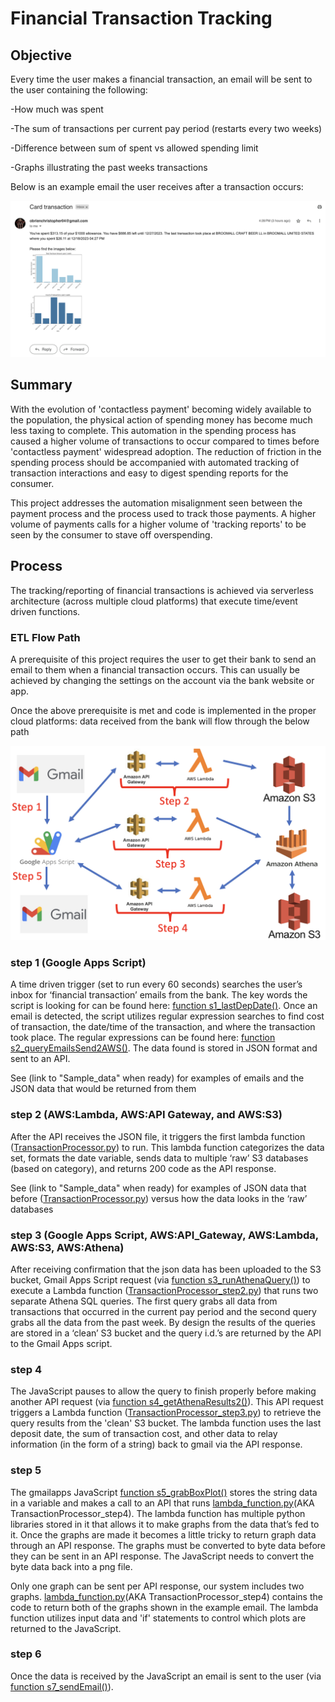 # Financial Transaction Tracking

## Objective

Every time the user makes a financial transaction, an email will be sent to the user containing the following:

-How much was spent 

-The sum of transactions per current pay period (restarts every two weeks) 

-Difference between sum of spent vs allowed spending limit

-Graphs illustrating the past weeks transactions

Below is an example email the user receives after a transaction occurs: 

![alt text](https://github.com/cobrien2442/financial_transaction_tracking/blob/main/stor_/EndEmail.png?raw=true)

## Summary

With the evolution of 'contactless payment' becoming widely available to the population, the physical action of spending money has become much less taxing to complete. This automation in the spending process has caused a higher volume of transactions to occur compared to times before 'contactless payment' widespread adoption. The reduction of friction in the spending process should be accompanied with automated tracking of transaction interactions and easy to digest spending reports for the consumer. 

This project addresses the automation misalignment seen between the payment process and the process used to track those payments. A higher volume of payments calls for a higher volume of 'tracking reports' to be seen by the consumer to stave off overspending.

## Process 

The tracking/reporting of financial transactions is achieved via serverless architecture (across multiple cloud platforms) that execute time/event driven functions. 

### ETL Flow Path

A prerequisite of this project requires the user to get their bank to send an email to them when a financial transaction occurs. This can usually be achieved by changing the settings on the account via the bank website or app.

Once the above prerequisite is met and code is implemented in the proper cloud platforms: data received from the bank will flow through the below path

![alt text](https://github.com/cobrien2442/financial_transaction_tracking/blob/main/stor_/ETL_flow.png?raw=true)


### step 1 (Google Apps Script)

A time driven trigger (set to run every 60 seconds) searches the user’s inbox for ‘financial transaction’ emails from the bank. The key words the script is looking for can be found here: [function s1_lastDepDate()](https://github.com/cobrien2442/financial_transaction_tracking/blob/main/GmailApps.js). Once an email is detected, the script utilizes regular expression searches to find cost of transaction, the date/time of the transaction, and where the transaction took place. The regular expressions can be found here: [function s2_queryEmailsSend2AWS()](https://github.com/cobrien2442/financial_transaction_tracking/blob/main/GmailApps.js?). The data found is stored in JSON format and sent to an API. 

See (link to "Sample_data" when ready) for examples of emails and the JSON data that would be returned from them


### step 2 (AWS:Lambda, AWS:API Gateway, and AWS:S3)
After the API receives the JSON file, it triggers the first lambda function ([TransactionProcessor.py](https://github.com/cobrien2442/financial_transaction_tracking/blob/main/TransactionProcessor.py)) to run. This lambda function categorizes the data set, formats the date variable, sends data to multiple ‘raw’ S3 databases (based on category), and returns 200 code as the API response. 

See (link to "Sample_data" when ready) for examples of JSON data that before ([TransactionProcessor.py](https://github.com/cobrien2442/financial_transaction_tracking/blob/main/TransactionProcessor.py)) versus how the data looks in the ‘raw’ databases

### step 3 (Google Apps Script, AWS:API_Gateway, AWS:Lambda, AWS:S3, AWS:Athena)

After receiving confirmation that the json data has been uploaded to the S3 bucket, Gmail Apps Script request (via [function s3_runAthenaQuery()](https://github.com/cobrien2442/financial_transaction_tracking/blob/main/GmailApps.js)) to execute a Lambda function ([TransactionProcessor_step2.py](https://github.com/cobrien2442/financial_transaction_tracking/blob/main/TransactionProcessor_step2.py)) that runs two separate Athena SQL queries. The first query grabs all data from transactions that occurred in the current pay period and the second query grabs all the data from the past week. By design the results of the queries are stored in a ‘clean’ S3 bucket and the query i.d.’s are returned by the API to the Gmail Apps script.


### step 4
The JavaScript pauses to allow the query to finish properly before making another API request (via [function s4_getAthenaResults2()](https://github.com/cobrien2442/financial_transaction_tracking/blob/main/GmailApps.js)). This API request triggers a Lambda function ([TransactionProcessor_step3.py](https://github.com/cobrien2442/financial_transaction_tracking/blob/main/TransactionProcessor_step3.py)) to retrieve the query results from the 'clean' S3 bucket. The lambda function uses the last deposit date, the sum of transaction cost, and other data to relay information (in the form of a string) back to gmail via the API response. 

### step 5
The gmailapps JavaScript [function s5_grabBoxPlot()](https://github.com/cobrien2442/financial_transaction_tracking/blob/main/GmailApps.js) stores the string data in a variable and makes a call to an API that runs [lambda_function.py](https://github.com/cobrien2442/financial_transaction_tracking/blob/main/TransactionProcessor_step4/lambda_function.py)(AKA TransactionProcessor_step4). The lambda function has multiple python libraries stored in it that allows it to make graphs from the data that’s fed to it. Once the graphs are made it becomes a little tricky to return graph data through an API response. The graphs must be converted to byte data before they can be sent in an API response. The JavaScript needs to convert the byte data back into a png file.

Only one graph can be sent per API response, our system includes two graphs. [lambda_function.py](https://github.com/cobrien2442/financial_transaction_tracking/blob/main/TransactionProcessor_step4/lambda_function.py)(AKA TransactionProcessor_step4) contains the code to return both of the graphs shown in the example email. The lambda function utilizes input data and 'if' statements to control which plots are returned to the JavaScript. 

### step 6
Once the data is received by the JavaScript an email is sent to the user (via [function s7_sendEmail()](https://github.com/cobrien2442/financial_transaction_tracking/blob/main/GmailApps.js)).